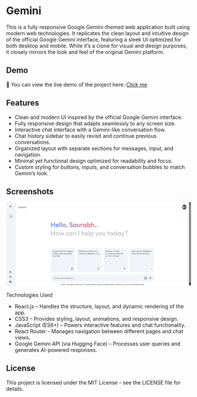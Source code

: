 # Gemini
This is a fully responsive Google Gemini-themed web application built using modern web technologies. It replicates the clean layout and intuitive design of the official Google Gemini interface, featuring a sleek UI optimized for both desktop and mobile. While it’s a clone for visual and design purposes, it closely mirrors the look and feel of the original Gemini platform.

## Demo
🚀 You can view the live demo of the project here: [Click me](https://gemini-s32a.onrender.com/)

## Features
- Clean and modern UI inspired by the official Google Gemini interface.
- Fully responsive design that adapts seamlessly to any screen size.
- Interactive chat interface with a Gemini-like conversation flow.
- Chat history sidebar to easily revisit and continue previous conversations.
- Organized layout with separate sections for messages, input, and navigation.
- Minimal yet functional design optimized for readability and focus.
- Custom styling for buttons, inputs, and conversation bubbles to match Gemini’s look.

## Screenshots
<p align="center">
  <img src="./src/assets/Screenshot.png" alt="Gemini Clone Screenshot" width="800">
</p>

Technologies Used
- React.js – Handles the structure, layout, and dynamic rendering of the app.
- CSS3 – Provides styling, layout, animations, and responsive design.
- JavaScript (ES6+) – Powers interactive features and chat functionality.
- React Router – Manages navigation between different pages and chat views.
- Google Gemini API (via Hugging Face) – Processes user queries and generates AI-powered responses.

## License
This project is licensed under the MIT License - see the LICENSE file for details.



